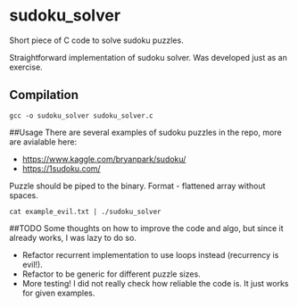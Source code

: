 # sudoku_solver
Short piece of C code to solve sudoku puzzles.

Straightforward implementation of sudoku solver. Was developed just as an exercise.
## Compilation
```
gcc -o sudoku_solver sudoku_solver.c
```
##Usage
There are several examples of sudoku puzzles in the repo, more are avialable here:

* https://www.kaggle.com/bryanpark/sudoku/
* https://1sudoku.com/

Puzzle should be piped to the binary. Format - flattened array without spaces.

```
cat example_evil.txt | ./sudoku_solver
```
##TODO
Some thoughts on how to improve the code and algo, but since it already works, I was lazy to do so.

* Refactor recurrent implementation to use loops instead (recurrency is evil!).
* Refactor to be generic for different puzzle sizes.
* More testing! I did not really check how reliable the code is. It just works for given examples.
